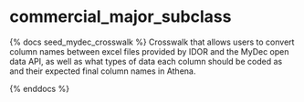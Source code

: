 # commercial_major_subclass

{% docs seed_mydec_crosswalk %}
Crosswalk that allows users to convert column names between excel files provided
by IDOR and the MyDec open data API, as well as what types of data each column
should be coded as and their expected final column names in Athena.

{% enddocs %}